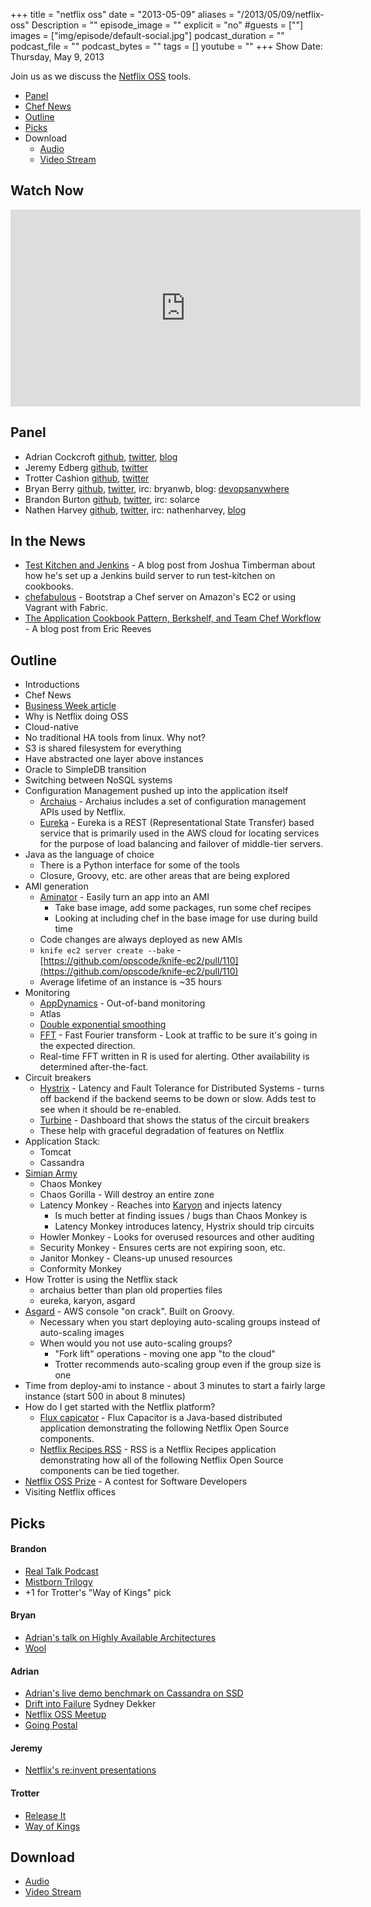 +++
title = "netflix oss"
date = "2013-05-09"
aliases = "/2013/05/09/netflix-oss"
Description = ""
episode_image = ""
explicit = "no"
#guests = [""]
images = ["img/episode/default-social.jpg"]
podcast_duration = ""
podcast_file = ""
podcast_bytes = ""
tags = []
youtube = ""
+++
Show Date:  Thursday, May 9, 2013

Join us as we discuss the [Netflix OSS](http://netflix.github.io/#repo) tools.

* [Panel](http://foodfightshow.org/2013/05/netflix-oss.html#panel)
* [Chef News](http://foodfightshow.org/2013/05/netflix-oss.html#news)
* [Outline](http://foodfightshow.org/2013/05/netflix-oss.html#outline)
* [Picks](http://foodfightshow.org/2013/05/netflix-oss.html#picks)
* Download
  * [Audio](http://traffic.libsyn.com/foodfight/Food-Fight-Show-50-NetflixOSS.mp3)
  * [Video Stream](http://www.youtube.com/watch?v=A69uTnfQgB8)


Watch Now
--------

<iframe width="560" height="315" src="http://www.youtube.com/embed/A69uTnfQgB8" frameborder="0" allowfullscreen></iframe>

<!-- more -->

Panel<a name="panel"></a>
-----

* Adrian Cockcroft [github](http://github.com/adrianco), [twitter](http://twitter.com/adrianco), [blog](http://perfcap.blogspot.com)
* Jeremy Edberg [github](https://github.com/jedberg), [twitter](https://twitter.com/jedberg)
* Trotter Cashion [github](https://github.com/trotter), [twitter](https://twitter.com/cashion)
* Bryan Berry [github](http://github.com/bryanwb), [twitter](http://twitter.com/bryanwb), irc: bryanwb, blog: [devopsanywhere](http://devopsanywhere.blogspot.com)
* Brandon Burton [github](http://github.com/solarce), [twitter](http://twitter.com/solarce), irc: solarce
* Nathen Harvey [github](http://github.com/nathenharvey), [twitter](http://twitter.com/nathenharvey), irc: nathenharvey, [blog](http://nathenharvey.com)

In the News<a name="news"></a>
-----------

* [Test Kitchen and Jenkins](http://jtimberman.housepub.org/blog/2013/05/08/test-kitchen-and-jenkins/) - A blog post from Joshua Timberman about how he's set up a Jenkins build server to run test-kitchen on cookbooks.
* [chefabulous](https://github.com/scalp42/chefabulous) - Bootstrap a Chef server on Amazon's EC2 or using Vagrant with Fabric.
* [The Application Cookbook Pattern, Berkshelf, and Team Chef Workflow](http://alluvium.com/blog/2013/05/03/the-application-cookbook-pattern-berkshelf-and-team-chef-workflow/) - A blog post from Eric Reeves


Outline<a name="outline"></a>
-------

* Introductions
* Chef News
* [Business Week article](http://www.businessweek.com/articles/2013-05-09/netflix-reed-hastings-survive-missteps-to-join-silicon-valleys-elite)
* Why is Netflix doing OSS
* Cloud-native
* No traditional HA tools from linux.  Why not?
* S3 is shared filesystem for everything
* Have abstracted one layer above instances
* Oracle to SimpleDB transition
* Switching between NoSQL systems
* Configuration Management pushed up into the application itself
  * [Archaius](https://github.com/Netflix/archaius) - Archaius includes a set of configuration management APIs used by Netflix.
  * [Eureka](https://github.com/Netflix/eureka) - Eureka is a REST (Representational State Transfer) based service that is primarily used in the AWS cloud for locating services for the purpose of load balancing and failover of middle-tier servers.
* Java as the language of choice
  * There is a Python interface for some of the tools
  * Closure, Groovy, etc. are other areas that are being explored
* AMI generation
  * [Aminator](https://github.com/Netflix/aminator) - Easily turn an app into an AMI
    * Take base image, add some packages, run some chef recipes
    * Looking at including chef in the base image for use during build time
  * Code changes are always deployed as new AMIs
  * `knife ec2 server create --bake` - [https://github.com/opscode/knife-ec2/pull/110](https://github.com/opscode/knife-ec2/pull/110)
  * Average lifetime of an instance is ~35 hours
* Monitoring
  * [AppDynamics](http://www.appdynamics.com/) - Out-of-band monitoring
  * Atlas
  * [Double exponential smoothing](http://en.wikipedia.org/wiki/Exponential_smoothing)
  * [FFT](http://en.wikipedia.org/wiki/Fast_Fourier_transform) - Fast Fourier transform - Look at traffic to be sure it's going in the expected direction.
  * Real-time FFT written in R is used for alerting.  Other availability is determined after-the-fact.
* Circuit breakers
  * [Hystrix](https://github.com/Netflix/Hystrix) - Latency and Fault Tolerance for Distributed Systems - turns off backend if the backend seems to be down or slow.  Adds test to see when it should be re-enabled.
  * [Turbine](https://github.com/Netflix/Turbine) - Dashboard that shows the status of the circuit breakers
  * These help with graceful degradation of features on Netflix
* Application Stack:
  * Tomcat
  * Cassandra
* [Simian Army](https://github.com/Netflix/SimianArmy)
  * Chaos Monkey
  * Chaos Gorilla - Will destroy an entire zone
  * Latency Monkey - Reaches into [Karyon](https://github.com/Netflix/karyon) and injects latency
    * Is much better at finding issues / bugs than Chaos Monkey is
    * Latency Monkey introduces latency, Hystrix should trip circuits
  * Howler Monkey - Looks for overused resources and other auditing
  * Security Monkey - Ensures certs are not expiring soon, etc.
  * Janitor Monkey - Cleans-up unused resources
  * Conformity Monkey
* How Trotter is using the Netflix stack
  * archaius better than plan old properties files
  * eureka, karyon, asgard
* [Asgard](https://github.com/Netflix/asgard) - AWS console "on crack".  Built on Groovy.
  * Necessary when you start deploying auto-scaling groups instead of auto-scaling images
  * When would you not use auto-scaling groups?
    * "Fork lift" operations - moving one app "to the cloud"
    * Trotter recommends auto-scaling group even if the group size is one
* Time from deploy-ami to instance - about 3 minutes to start a fairly large instance (start 500 in about 8 minutes)
* How do I get started with the Netflix platform?
  * [Flux capicator](https://github.com/cfregly/fluxcapacitor) - Flux Capacitor is a Java-based distributed application demonstrating the following Netflix Open Source components.
  * [Netflix Recipes RSS](https://github.com/Netflix/recipes-rss) - RSS is a Netflix Recipes application demonstrating how all of the following Netflix Open Source components can be tied together.
* [Netflix OSS Prize](https://github.com/Netflix/Cloud-Prize) - A contest for Software Developers
* Visiting Netflix offices


Picks<a name="picks"></a>
-----
#### Brandon

* [Real Talk Podcast](http://realtalk.io/)
* [Mistborn Trilogy](http://www.amazon.com/Mistborn-Trilogy-Boxed-Hero-Ascension/dp/076536543X)
* +1 for Trotter's "Way of Kings" pick


#### Bryan

* [Adrian's talk on Highly Available Architectures](http://www.youtube.com/watch?v=dekV3Oq7pH8)
* [Wool](http://www.amazon.com/Wool-Hugh-Howey/dp/1476733953)

#### Adrian

* [Adrian's live demo benchmark on Cassandra on SSD](http://www.youtube.com/watch?v=Wo-zkUH1R8A&feature=youtu.be)
* [Drift into Failure](http://www.amazon.com/Drift-into-Failure-Sidney-Dekker/dp/1409422216) Sydney Dekker
* [Netflix OSS Meetup](http://www.meetup.com/Netflix-Open-Source-Platform/)
* [Going Postal](http://movies.netflix.com/WiMovie/Going_Postal/70258570)

#### Jeremy

* [Netflix's re:invent presentations](http://techblog.netflix.com/2012/12/videos-of-netflix-talks-at-aws-reinvent.html)

#### Trotter

* [Release It](http://pragprog.com/book/mnee/release-it)
* [Way of Kings](http://www.amazon.com/Way-Kings-Stormlight-Archive/dp/0765365278)

Download
--------
* [Audio](http://traffic.libsyn.com/foodfight/Food-Fight-Show-50-NetflixOSS.mp3)
* [Video Stream](http://www.youtube.com/watch?v=A69uTnfQgB8)

